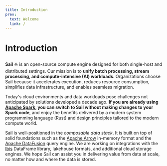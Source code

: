 ```yaml
---
title: Introduction
prev:
  text: Welcome
  link: /
---
```


# Introduction

**Sail** :sailboat: is an open-source compute engine designed for both single-host and distributed settings. Our mission is to **unify batch processing, stream processing, and compute-intensive (AI) workloads**. Organizations choose Sail because it accelerates execution, reduces resource consumption, simplifies data infrastructure, and enables seamless migration.

Today's cloud environments and data workloads pose challenges not anticipated by solutions developed a decade ago. **If you are already using [Apache Spark](https://spark.apache.org/), you can switch to Sail without making changes to your Spark code**, and enjoy the benefits delivered by a modern system programming language (Rust) and design principles tailored to the modern compute world.

Sail is well-positioned in the _composable data stack_. It is built on top of solid foundations such as the [Apache Arrow](https://arrow.apache.org/) in-memory format and the [Apache DataFusion](https://datafusion.apache.org/) query engine. We are working on integrations with the [Ibis](https://ibis-project.org/) DataFrame library, lakehouse formats, and additional cloud storage engines. We hope Sail can assist you in delivering value from data at scale, no matter how and where the data is stored.
